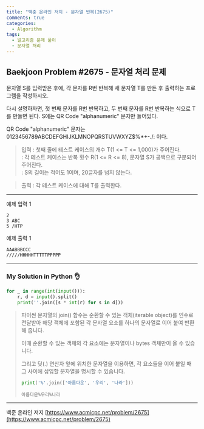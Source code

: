 ```yaml
---
title: "백준 온라인 저지 - 문자열 반복(2675)"
comments: true
categories:
  - Algorithm
tags:
  - 알고리즘 문제 풀이
  - 문자열 처리
---
```


## Baekjoon Problem #2675 - 문자열 처리 문제

문자열 S를 입력받은 후에, 각 문자를 R번 반복해 새 문자열 T를 만든 후 출력하는 프로그램을 작성하시오.

다시 설명하자면, 첫 번째 문자를 R번 반복하고, 두 번째 문자를 R번 반복하는 식으로 T를 만들면 된다. S에는 QR Code "alphanumeric" 문자만 들어있다.

QR Code "alphanumeric" 문자는 0123456789ABCDEFGHIJKLMNOPQRSTUVWXYZ$%*+-./: 이다.

> 입력
> : 첫째 줄에 테스트 케이스의 개수 T(1 <= T <= 1,000)가 주어진다.  
> : 각 테스트 케이스는  반복 횟수 R(1 <= R <= 8), 문자열 S가 공백으로 구분되어 주어진다.  
> : S의 길이는 적어도 1이며, 20글자를 넘지 않는다. 

> 출력
> : 각 테스트 케이스에 대해 T를 출력한다.

***
예제 입력 1
```
2
3 ABC
5 /HTP
```

예제 출력 1
```
AAABBBCCC
/////HHHHHTTTTTPPPPP
```

***
### My Solution in Python :ok_hand:

```python
for _ in range(int(input())):
    r, d = input().split()
    print(''.join([s * int(r) for s in d]))
```

> 파이썬 문자열의 join() 함수는 순환할 수 있는 객체(iterable object)를 인수로 전달받아 해당 객체에 포함된 각 문자열 요소를 하나의 문자열로 이어 붙여 반환해 줍니다.  
> 
> 이때 순환할 수 있는 객체의 각 요소에는 문자열이나 bytes 객체만이 올 수 있습니다.
> 
> 그리고 닷(.) 연산자 앞에 위치한 문자열을 이용하면, 각 요소들을 이어 붙일 때 그 사이에 삽입할 문자열을 명시할 수 있습니다.
> ```python
> print('%'.join(['아름다운', '우리', '나라']))
> ```
> ```
> 아름다운%우리%나라
> ```

***
백준 온라인 저지 [https://www.acmicpc.net/problem/2675](https://www.acmicpc.net/problem/2675)

